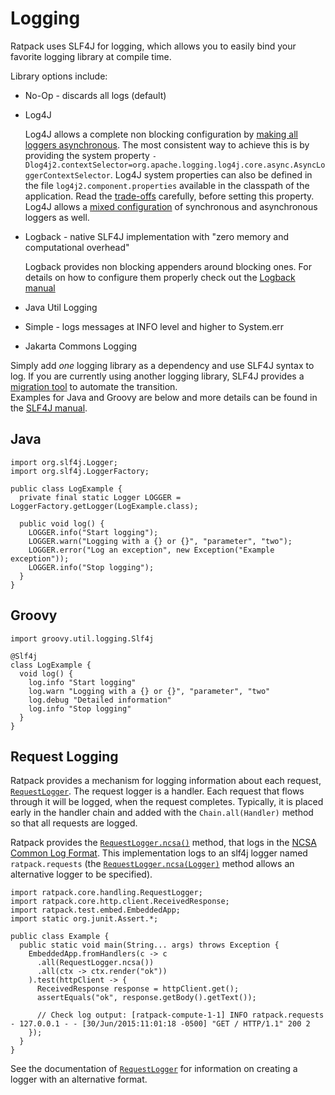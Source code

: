 # Logging

Ratpack uses SLF4J for logging, which allows you to easily bind your favorite logging library at compile time. 

Library options include:

* No-Op - discards all logs (default)
* Log4J

    Log4J allows a complete non blocking configuration by [making all loggers asynchronous](https://logging.apache.org/log4j/2.x/manual/async.html).
    The most consistent way to achieve this is by providing the system property `-Dlog4j2.contextSelector=org.apache.logging.log4j.core.async.AsyncLoggerContextSelector`.
    Log4J system properties can also be defined in the file `log4j2.component.properties` available in the classpath of the application. 
    Read the [trade-offs](https://logging.apache.org/log4j/2.x/manual/async.html#Trade-offs) carefully, before setting this property. Log4J allows a [mixed
    configuration](https://logging.apache.org/log4j/2.x/manual/async.html#MixedSync-Async) of synchronous and asynchronous loggers as well.
* Logback - native SLF4J implementation with "zero memory and computational overhead"

    Logback provides non blocking appenders around blocking ones. For details on how to configure them properly check out the [Logback manual](http://logback.qos.ch/manual/appenders.html#AsyncAppender)
* Java Util Logging
* Simple - logs messages at INFO level and higher to System.err
* Jakarta Commons Logging

Simply add <em>one</em> logging library as a dependency and use SLF4J syntax to log.
If you are currently using another logging library, SLF4J provides a [migration tool](http://www.slf4j.org/migrator.html) to automate the transition.  
Examples for Java and Groovy are below and more details can be found in the [SLF4J manual](http://www.slf4j.org/manual.html).

## Java

```language-groovy tested
import org.slf4j.Logger;
import org.slf4j.LoggerFactory;

public class LogExample {
  private final static Logger LOGGER = LoggerFactory.getLogger(LogExample.class);
    
  public void log() {
    LOGGER.info("Start logging");
    LOGGER.warn("Logging with a {} or {}", "parameter", "two");
    LOGGER.error("Log an exception", new Exception("Example exception"));
    LOGGER.info("Stop logging");
  }
}
```

## Groovy

```language-groovy tested
import groovy.util.logging.Slf4j

@Slf4j
class LogExample {
  void log() {
    log.info "Start logging"
    log.warn "Logging with a {} or {}", "parameter", "two"
    log.debug "Detailed information"
    log.info "Stop logging"
  }
}
```

## Request Logging

Ratpack provides a mechanism for logging information about each request, [`RequestLogger`](api/ratpack/core/handling/RequestLogger.html).
The request logger is a handler.
Each request that flows through it will be logged, when the request completes.
Typically, it is placed early in the handler chain and added with the `Chain.all(Handler)` method so that all requests are logged.
 
Ratpack provides the [`RequestLogger.ncsa()`](api/ratpack/core/handling/RequestLogger.html#ncsa--) method, that logs in the [NCSA Common Log Format](https://en.wikipedia.org/wiki/Common_Log_Format).
This implementation logs to an slf4j logger named `ratpack.requests` 
(the [`RequestLogger.ncsa(Logger)`](api/ratpack/core/handling/RequestLogger.html#ncsa-org.slf4j.Logger-) method allows an alternative logger to be specified).  

```language-java
import ratpack.core.handling.RequestLogger;
import ratpack.core.http.client.ReceivedResponse;
import ratpack.test.embed.EmbeddedApp;
import static org.junit.Assert.*;

public class Example {
  public static void main(String... args) throws Exception {
    EmbeddedApp.fromHandlers(c -> c
      .all(RequestLogger.ncsa())
      .all(ctx -> ctx.render("ok"))
    ).test(httpClient -> {
      ReceivedResponse response = httpClient.get();
      assertEquals("ok", response.getBody().getText());

      // Check log output: [ratpack-compute-1-1] INFO ratpack.requests - 127.0.0.1 - - [30/Jun/2015:11:01:18 -0500] "GET / HTTP/1.1" 200 2
    });
  }
}
```

See the documentation of [`RequestLogger`](api/ratpack/core/handling/RequestLogger.html) for information on creating a logger with an alternative format.

